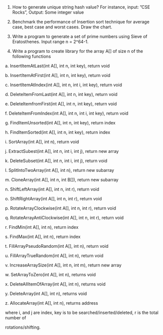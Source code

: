 
1. How to generate unique string hash value? For instance, input: ”CSE Rocks”, Output: Some
integer value

2. Benchmark the performance of Insertion sort technique for average case, best case and
worst cases. Draw the chart.

3. Write a program to generate a set of prime numbers using Sieve of Eratosthenes. Input
range n = 2^64-1.

4. Write a program to create library for the array A[] of size n of the following functions

a. InsertItemAtLast(int A[], int n, int key), return void

b. InsertItemAtFirst(int A[], int n, int key), return void

c. InsertItemAtIndex(int A[], int n, int i, int key), return void

d. DeleteItemFromLast(int A[], int n, int key), return void

e. DeleteItemfromFirst(int A[], int n, int key), return void

f. DeleteItemFromIndex(int A[], int n, int i, int key), return void

g. FindItemUnsorted(int A[], int n, int key), return index

h. FindItemSorted(int A[], int n, int key), return index

i. SortArray(int A[], int n), return void

j. ExtractSubest(int A[], int n, int i, int j), return new array

k. DeleteSubset(int A[], int n, int i, int j), return void

l. SplitIntoTwoArray(int A[], int n), return new subarray

m. CloneArray(int A[], int n, int B[]), return new subarray

n. ShiftLeftArray(int A[], int n, int r), return void

o. ShiftRightArray(int A[], int n, int r), return void

p. RotateArrayClockwise(int A[], int n, int r), return void

q. RotateArrayAntiClockwise(int A[], int n, int r), return void

r. FindMin(int A[], int n), return index

s. FindMax(int A[], int n), return index

t. FillArrayPseudoRandom(int A[], int n), return void

u. FillArrayTrueRandom(int A[], int n), return void

v. IncreaseArraySize(int A[], int n, int m), return new array

w. SetArrayToZero(int A[], int n), returns void

x. DeleteAllItemOfArray(int A[], int n), returns void

y. DeleteArray(int A[], int n), returns void

z. AllocateArray(int A[], int n), returns address

where i, and j are index, key is to be searched/inserted/deleted, r is the total number of

rotations/shifting.
